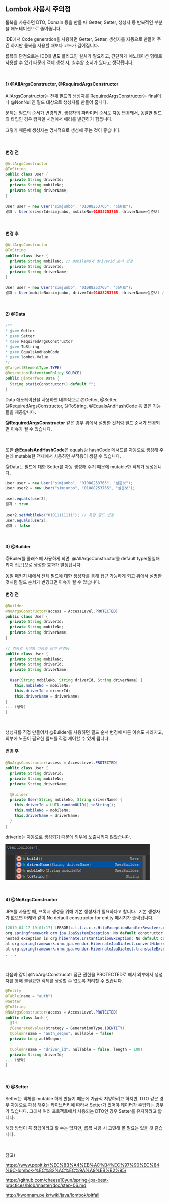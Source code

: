 ## Lombok 사용시 주의점

롬복을 사용하면 DTO, Domain 등을 만들 때 Getter, Setter, 생성자 등 반복적인 부분을 애노테이션으로 줄여줍니다.

IDE에서 Code generation을 사용하면 Getter, Setter, 생성자를 자동으로 만들어 주긴 하지만 롬복을 사용할 때보다 코드가 길어집니다.

롬복의 단점으로는 IDE에 별도 플러그인 설치가 필요하고, 간단하게 애노테이션 형태로 사용할 수 있기 때문에 객체 생성 시, 실수할 소지가 있다고 생각됩니다.

</br>

#### 1) \@AllArgsConstructor, \@RequiredArgsConstructor

AllArgsConstructor는 전체 필드의 생성자를 RequiredArgsConstructor는 final이나 \@NonNull인 필드 대상으로 생성자를 만들어 줍니다.

문제는 필드의 순서가 변경되면, 생성자의 파라미터 순서도 자동 변경돼서, 동일한 필드의 타입인 경우 컴파일 시점에서 에러를 발견하기 힘듭니다.

그렇기 때문에 생성자는 명시적으로 생성해 주는 것이 좋습니다.

</br>

#### 변경 전
``` java
@AllArgsConstructor
@ToString
public class User {
  private String driverId;
  private String mobileNo;
  private String driverName;
}

User user = new User("simjunbo", "01088253765", "심준보");
결과 : User(driverId=simjunbo, mobileNo=01088253765, driverName=심준보)
```

</br>

#### 변경 후
``` java
@AllArgsConstructor
@ToString
public class User {
  private String mobileNo; // mobileNo와 driverId 순서 변경
  private String driverId;
  private String driverName;
}

User user = new User("simjunbo", "01088253765", "심준보");
결과 : User(mobileNo=simjunbo, driverId=01088253765, driverName=심준보) // mobileNo와 driverId의 값이 변경 됨
```

</br>

#### 2) \@Data

``` java
/**
* @see Getter
* @see Setter
* @see RequiredArgsConstructor
* @see ToString
* @see EqualsAndHashCode
* @see lombok.Value
*/
@Target(ElementType.TYPE)
@Retention(RetentionPolicy.SOURCE)
public @interface Data {
  String staticConstructor() default "";
}
``` 

Data 애노테이션을 사용하면 내부적으로 \@Getter, \@Setter, \@RequiredArgsConstructor, \@ToString, \@EqualsAndHashCode 등 많은 기능들을
제공합니다.

**\@RequiredArgsConstructor** 같은 경우 위에서 설명한 것처럼 필드 순서가
변경되면 이슈가 될 수 있습니다.

</br>

또한 **\@EqualsAndHashCode**은 equals랑 hashCode 메서드를 자동으로 생성해 주는데
mutable한 객체에서 사용하면 부작용이 생길 수 있습니다.

\@Data는 필드에 대한 Setter를 자동 생성해 주기 때문에 mutable한 객체가
생성됩니다.

``` java
User user = new User("simjunbo", "01088253765", "심준보");
User user2 = new User("simjunbo", "01088253765", "심준보");

user.equals(user2);
결과 : true

user2.setMobileNo("01011111111"); // 특정 필드 변경
user.equals(user2);
결과 : false
``` 

</br>

#### 3) \@Builder

\@Builer를 클래스에 사용하게 되면  \@AllArgsConstructor를 default type(동일패키지 접근)으로 생성한 효과가 발생됩니다.

동일 패키지 내에서 전체 필드에 대한 생성자를 통해 접근 가능하게 되고 위에서 설명한 것처럼 필드 순서가 변경되면 이슈가 될 수 있습니다.

#### 변경 전

``` java
@Builder
@NoArgsConstructor(access = AccessLevel.PROTECTED)
public class User {
  private String driverId;
  private String mobileNo;
  private String driverName;
}

// 컴파일 시점에 다음과 같이 변경됨
public class User {
  private String mobileNo;
  private String driverId;
  private String driverName;
  
  User(String mobileNo, String driverId, String driverName) {
    this.mobileNo = mobileNo;
    this.driverId = driverId;
    this.driverName = driverName;
}
... (생략)
}
``` 

</br>

생성자를 직접 만들어서 \@Builder를 사용하면 필드 순서 변경에 따른 이슈도 사라지고, 외부에 노출이 필요한 필드를 직접 제어할 수 있게 됩니다.

#### 변경 후
``` java
@NoArgsConstructor(access = AccessLevel.PROTECTED)
public class User {
  private String driverId;
  private String mobileNo;
  private String driverName;
  
  @Builder
  private User(String mobileNo, String driverName) {
    this.driverId = UUID.randomUUID().toString();
    this.mobileNo = mobileNo;
    this.driverName = driverName;
  }
}
```

driverId는 자동으로 생성되기 때문에 외부에 노출시키지 않았습니다.

![img/lombok/289d9fedaaad4b2e1481f63c8c0a8f1d](img/lombok/50335beb9a8b90ac2fac44e4a0484ba9.tmp)

</br>

#### 4) \@NoArgsConstructor

JPA를 사용할 때, 프록시 생성을 위해 기본 생성자가 필요하다고 합니다. 
기본 생성자가 없으면 아래와 같이 No default constructor for entity 메시지가 출력됩니다.

``` java
[2019-04-17 19:01:17] [ERROR]c.t.t.a.c.r.HttpExceptionHandlerResolver.doExceptionProcess[48] HttpExceptionHandlerResolver :
org.springframework.orm.jpa.JpaSystemException: No default constructor for entity: : com.sjb.AccidentReportRemainOrder;
nested exception is org.hibernate.InstantiationException: No default constructor for entity: : com.sjb.AccidentReportRemainOrder
at org.springframework.orm.jpa.vendor.HibernateJpaDialect.convertHibernateAccessException(HibernateJpaDialect.java:333)
at org.springframework.orm.jpa.vendor.HibernateJpaDialect.translateExceptionIfPossible(HibernateJpaDialect.java:244)
. . .
```

</br>

다음과 같이 \@NoArgsConstrucotr 접근 권한을 PROTECTED로 해서 외부에서 생성자를 통해 불필요한 객체를 생성할 수 없도록 처리할 수 있습니다.

``` java
@Entity
@Table(name = "auth")
@Getter
@ToString
@NoArgsConstructor(access = AccessLevel.PROTECTED)
public class Auth {
  @Id
  @GeneratedValue(strategy = GenerationType.IDENTITY)
  @Column(name = "auth_seqno", nullable = false)
  private Long authSeqno;
  
  @Column(name = "driver_id", nullable = false, length = 100)
  private String driverId;
... (생략)
}
```

</br>

#### 5) \@Setter
Setter는 객체를 mutable 하게 만들기 때문에 가급적 지양하려고 하지만,
DTO 같은 경우 자동으로 파싱 해주는 라이브러리에 따라서 Setter가 있어야 데이터가 주입되는 경우가 있습니다.
그래서 여러 프로젝트에서 사용되는 DTO인 경우 Setter를 유지하려고 합니다.

해당 방법이 꼭 정답이라고 할 수는 없지만, 롬복 사용 시 고민해 볼 필요는 있을 것 같습니다.

</br>

참고)

<https://www.popit.kr/%EC%8B%A4%EB%AC%B4%EC%97%90%EC%84%9C-lombok-%EC%82%AC%EC%9A%A9%EB%B2%95/>

<https://github.com/cheese10yun/spring-jpa-best-practices/blob/master/doc/step-06.md>

<http://kwonnam.pe.kr/wiki/java/lombok/pitfall>

 
